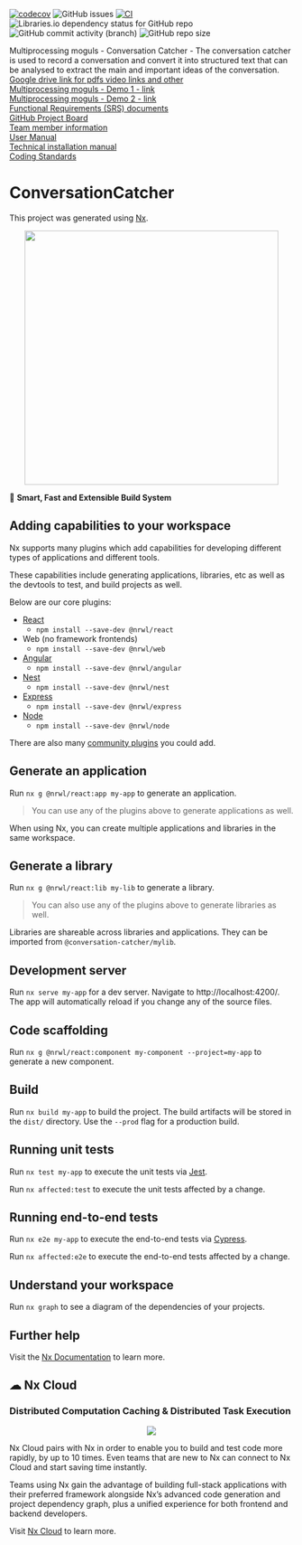 [![codecov](https://codecov.io/gh/COS301-SE-2022/Conversation-Catcher/branch/develop/graph/badge.svg?token=9CX9JOGWQD)](https://codecov.io/gh/COS301-SE-2022/Conversation-Catcher)
![GitHub issues](https://img.shields.io/github/issues/COS301-SE-2022/Conversation-Catcher?color=%231111111)
[![CI](https://github.com/COS301-SE-2022/Conversation-Catcher/actions/workflows/main.yml/badge.svg)](https://github.com/COS301-SE-2022/Conversation-Catcher/actions/workflows/main.yml)
<img alt="Libraries.io dependency status for GitHub repo" src="https://img.shields.io/librariesio/github/COS301-SE-2022/Conversation-Catcher">
![GitHub commit activity (branch)](https://img.shields.io/github/commit-activity/w/COS301-SE-2022/Conversation-Catcher/develop)
![GitHub repo size](https://img.shields.io/github/repo-size/COS301-SE-2022/Conversation-Catcher)

Multiprocessing moguls - Conversation Catcher - The conversation catcher is used to record a conversation and convert it into structured text that can be analysed to extract the main and important ideas of the conversation. <br>
[Google drive link for pdfs video links and other](https://drive.google.com/drive/folders/1grxlzpaH5o_8EKc6KlxfjJSWD2MJ9Yw3?usp=sharing)<br>
[Multiprocessing moguls - Demo 1 - link](https://drive.google.com/file/d/1WpsXG5zylm56bT9f_6F1-bOO9ZpunfR2/view?usp=sharing) <br>
[Multiprocessing moguls - Demo 2 - link](https://drive.google.com/file/d/14bQFBt5VnbDpeEGc2W5Pa0BSND2wmY-c/view?usp=sharing) <br>
[Functional Requirements (SRS) documents](https://github.com/COS301-SE-2022/Conversation-Catcher/wiki/SRS) <br>
[GitHub Project Board](https://github.com/COS301-SE-2022/Conversation-Catcher/projects/1) <br>
[Team member information](https://github.com/COS301-SE-2022/Conversation-Catcher/wiki/Team-Members) <br>
[User Manual](https://github.com/COS301-SE-2022/Conversation-Catcher/wiki/User-Manual) <br>
[Technical installation manual](https://github.com/COS301-SE-2022/Conversation-Catcher/wiki/Technical-installation-manual)<br>
[Coding Standards](https://github.com/COS301-SE-2022/Conversation-Catcher/wiki/Coding-Standards)<br>



# ConversationCatcher

This project was generated using [Nx](https://nx.dev).

<p style="text-align: center;"><img src="https://raw.githubusercontent.com/nrwl/nx/master/images/nx-logo.png" width="450"></p>

🔎 **Smart, Fast and Extensible Build System**

## Adding capabilities to your workspace

Nx supports many plugins which add capabilities for developing different types of applications and different tools.

These capabilities include generating applications, libraries, etc as well as the devtools to test, and build projects as well.

Below are our core plugins:

- [React](https://reactjs.org)
  - `npm install --save-dev @nrwl/react`
- Web (no framework frontends)
  - `npm install --save-dev @nrwl/web`
- [Angular](https://angular.io)
  - `npm install --save-dev @nrwl/angular`
- [Nest](https://nestjs.com)
  - `npm install --save-dev @nrwl/nest`
- [Express](https://expressjs.com)
  - `npm install --save-dev @nrwl/express`
- [Node](https://nodejs.org)
  - `npm install --save-dev @nrwl/node`

There are also many [community plugins](https://nx.dev/community) you could add.

## Generate an application

Run `nx g @nrwl/react:app my-app` to generate an application.

> You can use any of the plugins above to generate applications as well.

When using Nx, you can create multiple applications and libraries in the same workspace.

## Generate a library

Run `nx g @nrwl/react:lib my-lib` to generate a library.

> You can also use any of the plugins above to generate libraries as well.

Libraries are shareable across libraries and applications. They can be imported from `@conversation-catcher/mylib`.

## Development server

Run `nx serve my-app` for a dev server. Navigate to http://localhost:4200/. The app will automatically reload if you change any of the source files.

## Code scaffolding

Run `nx g @nrwl/react:component my-component --project=my-app` to generate a new component.

## Build

Run `nx build my-app` to build the project. The build artifacts will be stored in the `dist/` directory. Use the `--prod` flag for a production build.

## Running unit tests

Run `nx test my-app` to execute the unit tests via [Jest](https://jestjs.io).

Run `nx affected:test` to execute the unit tests affected by a change.

## Running end-to-end tests

Run `nx e2e my-app` to execute the end-to-end tests via [Cypress](https://www.cypress.io).

Run `nx affected:e2e` to execute the end-to-end tests affected by a change.

## Understand your workspace

Run `nx graph` to see a diagram of the dependencies of your projects.

## Further help

Visit the [Nx Documentation](https://nx.dev) to learn more.



## ☁ Nx Cloud

### Distributed Computation Caching & Distributed Task Execution

<p style="text-align: center;"><img src="https://raw.githubusercontent.com/nrwl/nx/master/images/nx-cloud-card.png"></p>

Nx Cloud pairs with Nx in order to enable you to build and test code more rapidly, by up to 10 times. Even teams that are new to Nx can connect to Nx Cloud and start saving time instantly.

Teams using Nx gain the advantage of building full-stack applications with their preferred framework alongside Nx’s advanced code generation and project dependency graph, plus a unified experience for both frontend and backend developers.

Visit [Nx Cloud](https://nx.app/) to learn more.

